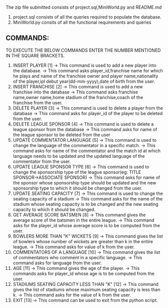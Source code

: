 
The zip file submitted consists of project.sql,MiniWorld.py and README.md
1. project.sql consists of all the queries required to populate the database.
2. MiniWorld.py consits of all the functional requirements and queries

## COMMANDS:
TO EXECUTE THE BELOW COMMANDS ENTER THE NUMBER MENTIONED IN THE SQUARE BRACKETS. 
1. INSERT PLAYER [1]
-> This command is used to add a new player into the database.
-> This command asks player_id,franchise name for which he plays and name of the franchise owner and player name,nationality of the player,ipl debut year(dd-mm-yyyy),date of birth from the user.
2. INSERT FRANCHISE [2]
-> This command is used to add a new franchise into the database
-> This command asks franchise name,owner name,home stadium of the franchise,coach of the franchise from the user.
3. DELETE PLAYER [3]
-> This command is used to delete a player from the database
-> This command asks for player_id of the player to be deleted from the user.
4. DELETE LEAGUE SPONSOR [4]
-> This command is used to delete a league sponsor from the database
-> This command asks for name of the league sponsor to be deleted from the user
5. UPDATE COMMENTATOR LANGUAGE [5]
-> This command is used to change the language of the commentator in a specific match.
-> This command asks for name of the commentator and the match id at which language needs to be updated and the updated language of the commentator from the user.
6. UPDATE LEAGUE SPONSOR TYPE [6]
-> This command is used to change the sponsorship type of the league sponsor(eg: TITLE SPONSOR->ASSOCIATE SPONSOR)
-> This command asks for name of the sponsor whose sponsorship type should be updated and the new sponsorship type to which it should be changed from the user.
7. UPDATE SEATING CAPACITY [7]
-> This command is used to change the seating capacity of a stadium
-> This command asks for the name of the stadium whose seating capacity is to be changed and the new seating capacity to which it should be changed.
8. GET AVERAGE SCORE BATSMEN [8]
-> This command gives the average score of the batsmen in the entire league.
-> This command asks for the player_id whose average score is to be computed from the user.
9. BOWLERS MORE THAN "K" WICKETS [9]
-> This command gives the list of bowlers whose number of wickets are greater than k in the entire league.
-> This command asks for value of k from the user.
10. COMMENTATORS OF A LANGUAGE [10]
-> This command gives the list of commentators who comment in a specific language.
-> This command asks for language from the user.
11. AGE [11]
-> This command gives the age of the player.
-> This commands asks for player_id whose age is to be computed from the user.
12. STADIUMS SEATING CAPACITY LESS THAN "K" [12]
-> This command gives the list of stadiums whose maximum seating capacity is less than k.
-> This command asks for the value of k from the user.
13. EXIT [13]
-> This command can be used to exit from the python script.

